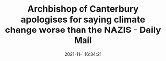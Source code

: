 ---
"title": "Archbishop of Canterbury apologises for saying climate change worse than the NAZIS - Daily Mail"
"date": "2021-11-1 16:34:21"
"feed_name": "GOOGLENEWSDRILLING"
"feed_website": "https://news.google.com/search?q=drilling%2Bincident&hl=en-US&gl=US&ceid=US:en"
"feed_rss": "https://news.google.com/rss/search?q=drilling%2Bincident&hl=en-US&gl=US&ceid=US:en"
"link": "https://www.dailymail.co.uk/news/article-10153483/Archbishop-Canterbury-apologises-saying-climate-change-worse-NAZIS.html"
"source": "{'href': 'https://www.dailymail.co.uk', 'title': 'Daily Mail'}"
"file": "_posts/2021-1-1-88192f750b133387c092b70cdf01ecff399dcda2.md"
"accident": "0"
"drilling": "0"
"dead": "0"
"injured": "0"
"arrested": "0"
"place": "unknown place"
"where": "unknown site"
"causes": "unknown"
"place_uri": "unknown place"
---